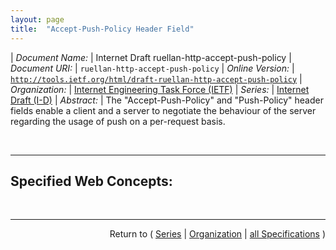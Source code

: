```yaml
---
layout: page
title:  "Accept-Push-Policy Header Field"
---
```


| *Document Name:* | Internet Draft ruellan-http-accept-push-policy
| *Document URI:* | `ruellan-http-accept-push-policy`
| *Online Version:* | [`http://tools.ietf.org/html/draft-ruellan-http-accept-push-policy`](http://tools.ietf.org/html/draft-ruellan-http-accept-push-policy)
| *Organization:* | [Internet Engineering Task Force (IETF)](..  "List of specification series by this organization")
| *Series:* | [Internet Draft (I-D)](.  "List of specifications in this series")
| *Abstract:* | The "Accept-Push-Policy" and "Push-Policy" header fields enable a client and a server to negotiate the behaviour of the server regarding the usage of push on a per-request basis.

<br/>
<hr/>

## Specified Web Concepts:



<br/>
<hr/>

<p style="text-align: right">Return to ( <a href="./">Series</a> | <a href="../">Organization</a> | <a href="../../">all Specifications</a> )</p>